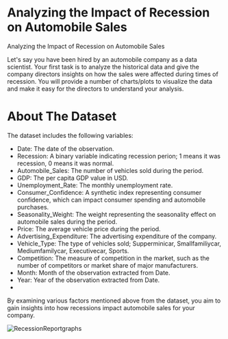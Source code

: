 # Analyzing the Impact of Recession on Automobile Sales
Analyzing the Impact of Recession on Automobile Sales

Let's say you have been hired by an automobile company as a data scientist. Your first task is to analyze the historical data and give the company directors insights on how the sales were affected during times of recession. You will provide a number of charts/plots to visualize the data and make it easy for the directors to understand your analysis.

# About The Dataset

The dataset includes the following variables:

* Date: The date of the observation.
* Recession: A binary variable indicating recession perion; 1 means it was recession, 0 means it was normal.
* Automobile_Sales: The number of vehicles sold during the period.
* GDP: The per capita GDP value in USD.
* Unemployment_Rate: The monthly unemployment rate.
* Consumer_Confidence: A synthetic index representing consumer confidence, which can impact consumer spending and automobile purchases.
* Seasonality_Weight: The weight representing the seasonality effect on automobile sales during the period.
* Price: The average vehicle price during the period.
* Advertising_Expenditure: The advertising expenditure of the company.
* Vehicle_Type: The type of vehicles sold; Supperminicar, Smallfamiliycar, Mediumfamilycar, Executivecar, Sports.
* Competition: The measure of competition in the market, such as the number of competitors or market share of major manufacturers.
* Month: Month of the observation extracted from Date.
* Year: Year of the observation extracted from Date.
* 
 By examining various factors mentioned above from the dataset, you aim to gain insights into how recessions impact automobile sales for your company.

![RecessionReportgraphs](https://github.com/user-attachments/assets/f6a38dec-1f63-40ab-80eb-b64d3253bbdc)



